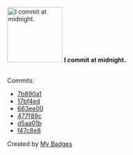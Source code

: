 <img src="https://my-badges.github.io/my-badges/midnight-commits.png" alt="I commit at midnight." title="I commit at midnight." width="128">
<strong>I commit at midnight.</strong>
<br><br>

Commits:

- <a href="https://github.com/expr-lang/expr/commit/7b890a13cc708ce5962a139edc4cca0000cacc87">7b890a1</a>
- <a href="https://github.com/google/zx/commit/17bf4ed3ee6fbbe84782fd166ca7dbdd7166b013">17bf4ed</a>
- <a href="https://github.com/google/zx/commit/663ee004525ad10070d166014367e2426f830478">663ee00</a>
- <a href="https://github.com/antonmedv/fx/commit/477f89c783f0290fa5c30f272ec42da841038163">477f89c</a>
- <a href="https://github.com/google/zx/commit/d5aa01b6789f1f6e4d5356feae00dfc8cae43a04">d5aa01b</a>
- <a href="https://github.com/antonmedv/fx/commit/f47c8e8c677ff0e2ef6acaabc6c0f7e1da2eac3b">f47c8e8</a>


Created by <a href="https://github.com/my-badges/my-badges">My Badges</a>